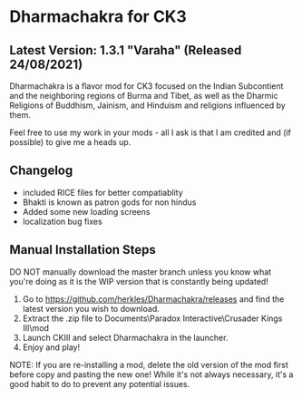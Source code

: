 # Dharmachakra for CK3

## Latest Version: 1.3.1 "Varaha" (Released 24/08/2021)

Dharmachakra is a flavor mod for CK3 focused on the Indian Subcontient and the neighboring regions of Burma and Tibet, as well as the Dharmic Religions of Buddhism, Jainism, and Hinduism and religions influenced by them.

Feel free to use my work in your mods - all I ask is that I am credited and (if possible) to give me a heads up.

## Changelog

- included RICE files for better compatiablity
- Bhakti is known as patron gods for non hindus
- Added some new loading screens
- localization bug fixes


## Manual Installation Steps

DO NOT manually download the master branch unless you know what you're doing as it is the WIP version that is constantly being updated!

1. Go to <https://github.com/herkles/Dharmachakra/releases> and find the latest version you wish to download.
2. Extract the .zip file to Documents\Paradox Interactive\Crusader Kings III\mod
3. Launch CKIII and select Dharmachakra in the launcher.
4. Enjoy and play!

NOTE: If you are re-installing a mod, delete the old version of the mod first before copy and pasting the new one! While it's not always necessary, it's a good habit to do to prevent any potential issues.
